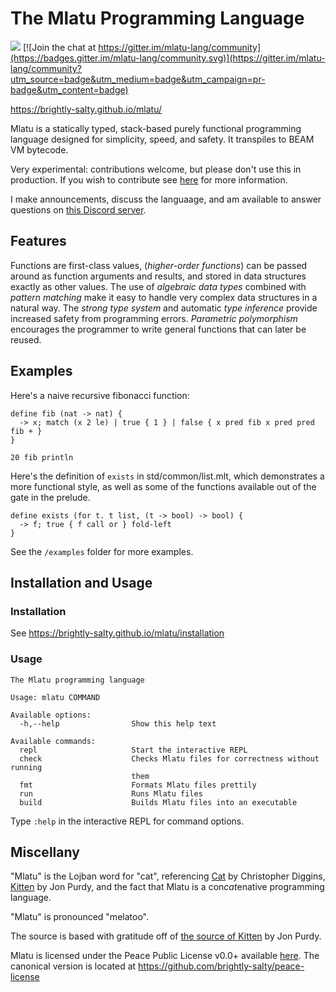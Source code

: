 # The Mlatu Programming Language

[![](https://tokei.rs/b1/github/brightly-salty/mlatu)](https://github.com/XAMPPRocky/tokei) [![Join the chat at https://gitter.im/mlatu-lang/community](https://badges.gitter.im/mlatu-lang/community.svg)](https://gitter.im/mlatu-lang/community?utm_source=badge&utm_medium=badge&utm_campaign=pr-badge&utm_content=badge)

https://brightly-salty.github.io/mlatu/

Mlatu is a statically typed, stack-based purely functional programming language designed for simplicity, speed, and safety. It transpiles to BEAM VM bytecode.

Very experimental: contributions welcome, but please don't use this in production. If you wish to contribute see [here](/CONTRIBUTING.md) for more information.

I make announcements, discuss the languaage, and am available to answer questions on [this Discord server](https://discord.gg/qNQV6nnAZj).

## Features

Functions are first-class values, (*higher-order functions*) can be passed around as function arguments and results, and stored in data structures exactly as other values.
The use of *algebraic data types* combined with *pattern matching* make it easy to handle very complex data structures in a natural way.
The *strong type system* and automatic *type inference* provide increased safety from programming errors.
*Parametric polymorphism* encourages the programmer to write general functions that can later be reused.

## Examples

Here's a naive recursive fibonacci function:

```
define fib (nat -> nat) {
  -> x; match (x 2 le) | true { 1 } | false { x pred fib x pred pred fib + }
}

20 fib println
```

Here's the definition of `exists` in std/common/list.mlt, which demonstrates a more functional style, as well as some of the functions available out of the gate in the prelude.

```
define exists (for t. t list, (t -> bool) -> bool) {
  -> f; true { f call or } fold-left
}
```

See the `/examples` folder for more examples.

## Installation and Usage

### Installation

See https://brightly-salty.github.io/mlatu/installation

### Usage

```
The Mlatu programming language

Usage: mlatu COMMAND

Available options:
  -h,--help                Show this help text

Available commands:
  repl                     Start the interactive REPL
  check                    Checks Mlatu files for correctness without running
                           them
  fmt                      Formats Mlatu files prettily
  run                      Runs Mlatu files
  build                    Builds Mlatu files into an executable
```

Type `:help` in the interactive REPL for command options.

## Miscellany

"Mlatu" is the Lojban word for "cat", referencing [Cat](https://github.com/cdiggins/cat-language) by Christopher Diggins, [Kitten](https://kittenlang.org/) by Jon Purdy, and the fact that Mlatu is a con*cat*enative programming language.

"Mlatu" is pronounced "melatoo".

The source is based with gratitude off of [the source of Kitten](https://github.com/evincarofautumn/kitten) by Jon Purdy.

Mlatu is licensed under the Peace Public License v0.0+ available [here](LICENSE.md). The canonical version is located at https://github.com/brightly-salty/peace-license
